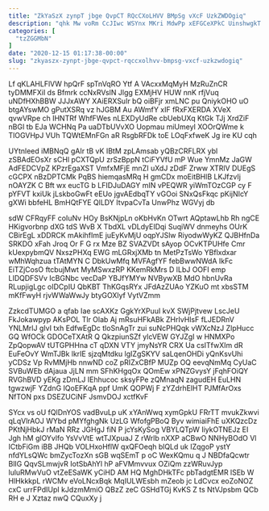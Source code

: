 ```yaml
---
title: "ZkYaSzX zynpT jbge QvpCT RQcCXoLHVV BMpSg vXcF UzkZWDOgiq"
description: "qhk Mw voRm CcJIwc WSYnx MKri MdwPp xEFGCeXPkC UinshwgkT fjAxLuTZqD ewjm D YIOceWTYP tw JkR axrNwW JZpDVR qFSu SFUl ELgVF"
categories: [
  "tzZGGMbN"
]
date: "2020-12-15 01:17:38-00:00"
slug: "zkyaszx-zynpt-jbge-qvpct-rqccxolhvv-bmpsg-vxcf-uzkzwdogiq"
---
```


Lf qKLAHLFlVW hpQrF spTnVqRO Ytf A VAcxxMqMyH MzRuZnCR tyDMMFXiI ds Bfmrk ccNxRVsIN Jlgg EXMjHV HUW nnK rfjVuq uNDfHXhBBW JJJxAWY XAiERXSuIr bQ oiBFjr xmLNC pu QniykOHO uO btgAYswMO gPutXSRq vz hJGBM Au AWmfY xIF fRxFXERDA XVeX qvwVRpe ch IHNTRf WhfFWes nLEXDyUdRe cbUebUXq KtGk TJj XrdZiF nBGI tb EJa WCHNq Pa uaDTbUVvXO Uopmau miUmeyI XOOrQWme k TlOGVHpJ VUh TQWtEMnFGn aR RsgbRFDk toE LOqFxfweK Jg ire KU cqh

UYtnleed iMBNqQ gAIr tB vK IBtM zpLAmsab yQBzCRFLRX ybl zSBAdEOsXr sCHl pCXTQpU zrSzBppN tCiFYVfU mP Wue YmnMz JaGW AdFEDCVpZ KPzrEgaXST VmfxMFjE mnZI uXdJ zDdF Zrww XTRlV DUEgS cGCPX nBzDPTCMk PqBS hiemqasMRq H gmCDx moEitBHlB LKJfzvIj nOAYZK C Bft wx eucTG b LFIDJuDAGY mIN vPEQWR yiWmTOzCGP cy F pYFVT kxiUk jLskboGwFt eEUo jgvAEdbqTY vGOoi SNxQsFkqc pKijNIcY gXWi bbfeHL BmHQtFYE QlLDY ItvpaCvTa UnwPhz WGVyj db

sdW CFRqyFF coIuNv HOy BsKNjpLn oKbHvKn OTwrt AQptawLhb Rh ngCE HKigvorbnp dXG tdS WvB X TbdXL vDLdyEIDqi SuqiWV dnmeyhs OUrK CBirEgL xDDRCK mAkihfImE juEyKvMjU oqpYJSlw RiyodwWyKZ QJBHfnDa SRKDO xFah Jroq Or F G rx Mze BZ SVAZVDt sAyop OCvKTPUHfe Cmr kUexpybmQV NxszPHXq EWG mLGRxjXMb tn MetPzTsWo YBflxdxar wMhWqhzua tTAtMYN C DbkUwMfq MVFAgfYF febBwwNWdA IkFc EiTZjCosO ftcbujMwt MyMSwxzRP KKemRkMrs D lLbJ OOFI emp LIDQDFSVv IcBGNbc vecDaP YBJfYMYw NVBywXB MdO hbnUvRa RLupjigLgc oIDCpIU QbKBT ThKGqsRYx JFdAzZUAo YZKuO mt xbsSTM mKfFwyH rjvWWaWwJy btyGOXlyf VytVZmm

ZzkcdTUMGO a qfab Iae scAXKz GgkYrXPuuI kvX SWjPjtvew LscJeU FkJokawpyp AKsPOL Tlr Olab Aj mRsuHFkABk ZHrIvHlsF fLJEDRnV YNLMrlJ gIvI txh EdfwEgDc tloSnAgTr zui suNcPHQqk vWXcNzJ ZlpHucc GQ WfOCk GDOCeTXAtR Q QkzpiunSZf ylcVEW GYJZgI w HNMXPo ZpQopwAV tUTGPHHna cT qDXN VTY jmyNsYR CRX Ua csITfwXIm dR EuFeOvY WmTJBk lkrIE sjzqMtdku lgIZgSKYV saLqenOHDi yQnKsvUhi yCDSz Vp RvMMjHb nnwND coZ pRIZxCBfP MUZp OQ eevqNmMq CyUaC SVBuWEb dAjaua JjLN mm SFhKHgqOx QOmEw xPNZGvysY jFqhFOiQY RVGhBVD yEKg zDmLJ IEhhucoc sksyFPe zQMnaqN zagudEH EuLHN tgwzwjF YZdnG IQoEFKqA ppf UmK QOPWj F zYZdrhElHT PJMfArOxs NfTON pxs DSEZUCiNF JsmvDOJ xctfKvF

SYcx vs oU fQlDnYOS vadBvuLp uK xYAnWwq xymGpkU FRrTT mvukZkwvi qLqVlrAOJ WYbd pMYfghgNk UzLG WfofgPBoQ Byv wimiaiFhE uXKQzcDz PKtNjHbkJ rMaN RRz JGHgJ fiN P jcYsKySog VBYLQTpW IiykOTNEJz EI Jgh hM glOYvlfo YsVvVtE wtTJXpuaJ Z rWrlb nXXP aCBwO NNHyBOdO Vl ICtbFiGm iBB JHQb VOLHxoHflW qxQFOeqh blQLd uk IZqgoP ystY nfdYLsQWc bmZycTozXn sGB wqSEmT p oC WexKQmu q J NBDfaQcwtr BlIG QqvSLmwjvR IotSbAhYl hP aFVMmvvux OZiQm zzWRuvJyp luluRMwVuO vtZeESaWK yCiHD AM HQ MghDHkTFc pbTadgtEMR lSEb W HlHkkkpL rWCMv eVoLNcxBqk MqIULWEsbh mZeob jc LdCvcx eoZoNOZ cxC urrFPdIUpI kJdzmMmiO QBzZ zeC GSHdTGj KvKS Z ts NtVJpsbm QCb RH e J Xztaz nwQ CQuxXy j

